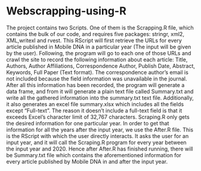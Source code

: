# Webscrapping-using-R

The project contains two Scripts. One of them is the Scrapping.R file, which contains the bulk of our code, and requires five packages: stringr, xml2, XML,writexl and rvest. This RScript will first retrieve the URLs for every article published in Mobile DNA in a particular year (The input will be given by the user). Following, the program will go to each one of those URLs and crawl the site to record the following information about each article: Title, Authors, Author Affiliations, Correspondence Author, Publish Date, Abstract, Keywords, Full Paper (Text format). 
The correspondence author’s email is not included because the field information was unavailable in the journal. After all this information has been recorded, the program will generate a data frame, and from it will generate a plain text file called Summary.txt and write all the gathered information into the summary.txt text file. Additionally, it also generates an excel file summary.xlsx which includes all the fields except “Full-text”. The reason it doesn’t include a full-text field is that it exceeds Excel’s character limit of 32,767 characters. 
Scraping.R only gets the desired information for one particular year. In order to get that information for all the years after the input year, we use the After.R file. This is the RScript with which the user directly interacts. It asks the user for an input year, and it will call the Scraping.R program for every year between the input year and 2020. Hence after After.R has finished running, there will be Summary.txt file which contains the aforementioned information for every article published by Mobile DNA in and after the input year. 
